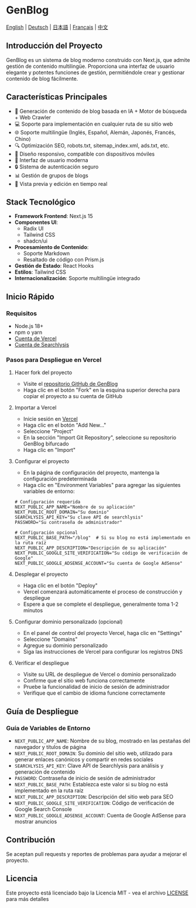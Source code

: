 # GenBlog

[English](../README.md) | [Deutsch](README-de.md) | [日本語](README-ja.md) | [Français](README-fr.md) | [中文](README-zh.md)

## Introducción del Proyecto

GenBlog es un sistema de blog moderno construido con Next.js, que admite gestión de contenido multilingüe. Proporciona una interfaz de usuario elegante y potentes funciones de gestión, permitiéndole crear y gestionar contenido de blog fácilmente.

## Características Principales

- 📝 Generación de contenido de blog basada en IA + Motor de búsqueda + Web Crawler
- 💻 Soporte para implementación en cualquier ruta de su sitio web
- 🌐 Soporte multilingüe (Inglés, Español, Alemán, Japonés, Francés, Chino)
- 🔍 Optimización SEO, robots.txt, sitemap_index.xml, ads.txt, etc.
- 📱 Diseño responsivo, compatible con dispositivos móviles
- 🎨 Interfaz de usuario moderna
- 🔒 Sistema de autenticación seguro
- 📊 Gestión de grupos de blogs
- 🔄 Vista previa y edición en tiempo real

## Stack Tecnológico

- **Framework Frontend**: Next.js 15
- **Componentes UI**: 
  - Radix UI
  - Tailwind CSS
  - shadcn/ui
- **Procesamiento de Contenido**: 
  - Soporte Markdown
  - Resaltado de código con Prism.js
- **Gestión de Estado**: React Hooks
- **Estilos**: Tailwind CSS
- **Internacionalización**: Soporte multilingüe integrado

## Inicio Rápido

### Requisitos

- Node.js 18+ 
- npm o yarn
- [Cuenta de Vercel](https://vercel.com)
- [Cuenta de Searchlysis](https://searchlysis.com)

### Pasos para Despliegue en Vercel

1. Hacer fork del proyecto
   - Visite el [repositorio GitHub de GenBlog](https://github.com/nohsueh/genblog)
   - Haga clic en el botón "Fork" en la esquina superior derecha para copiar el proyecto a su cuenta de GitHub

2. Importar a Vercel
   - Inicie sesión en [Vercel](https://vercel.com)
   - Haga clic en el botón "Add New..."
   - Seleccione "Project"
   - En la sección "Import Git Repository", seleccione su repositorio GenBlog bifurcado
   - Haga clic en "Import"

3. Configurar el proyecto
   - En la página de configuración del proyecto, mantenga la configuración predeterminada
   - Haga clic en "Environment Variables" para agregar las siguientes variables de entorno:

   ```env
   # Configuración requerida
   NEXT_PUBLIC_APP_NAME="Nombre de su aplicación"
   NEXT_PUBLIC_ROOT_DOMAIN="Su dominio"
   SEARCHLYSIS_API_KEY="Su clave API de searchlysis"
   PASSWORD="Su contraseña de administrador"

   # Configuración opcional
   NEXT_PUBLIC_BASE_PATH="/blog"  # Si su blog no está implementado en la ruta raíz
   NEXT_PUBLIC_APP_DESCRIPTION="Descripción de su aplicación"
   NEXT_PUBLIC_GOOGLE_SITE_VERIFICATION="Su código de verificación de Google"
   NEXT_PUBLIC_GOOGLE_ADSENSE_ACCOUNT="Su cuenta de Google AdSense"
   ```

4. Desplegar el proyecto
   - Haga clic en el botón "Deploy"
   - Vercel comenzará automáticamente el proceso de construcción y despliegue
   - Espere a que se complete el despliegue, generalmente toma 1-2 minutos

5. Configurar dominio personalizado (opcional)
   - En el panel de control del proyecto Vercel, haga clic en "Settings"
   - Seleccione "Domains"
   - Agregue su dominio personalizado
   - Siga las instrucciones de Vercel para configurar los registros DNS

6. Verificar el despliegue
   - Visite su URL de despliegue de Vercel o dominio personalizado
   - Confirme que el sitio web funciona correctamente
   - Pruebe la funcionalidad de inicio de sesión de administrador
   - Verifique que el cambio de idioma funcione correctamente

## Guía de Despliegue

### Guía de Variables de Entorno

- `NEXT_PUBLIC_APP_NAME`: Nombre de su blog, mostrado en las pestañas del navegador y títulos de página
- `NEXT_PUBLIC_ROOT_DOMAIN`: Su dominio del sitio web, utilizado para generar enlaces canónicos y compartir en redes sociales
- `SEARCHLYSIS_API_KEY`: Clave API de Searchlysis para análisis y generación de contenido
- `PASSWORD`: Contraseña de inicio de sesión de administrador
- `NEXT_PUBLIC_BASE_PATH`: Establezca este valor si su blog no está implementado en la ruta raíz
- `NEXT_PUBLIC_APP_DESCRIPTION`: Descripción del sitio web para SEO
- `NEXT_PUBLIC_GOOGLE_SITE_VERIFICATION`: Código de verificación de Google Search Console
- `NEXT_PUBLIC_GOOGLE_ADSENSE_ACCOUNT`: Cuenta de Google AdSense para mostrar anuncios

## Contribución

Se aceptan pull requests y reportes de problemas para ayudar a mejorar el proyecto.

## Licencia

Este proyecto está licenciado bajo la Licencia MIT - vea el archivo [LICENSE](../LICENSE) para más detalles 